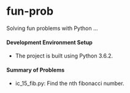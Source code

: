 # fun-prob
Solving fun problems with Python ...

#### Development Environment Setup
* The project is built using Python 3.6.2.

#### Summary of Problems
* ic_15_fib.py: Find the nth fibonacci number.
